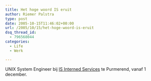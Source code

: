 ```yaml
---
title: Het hoge woord IS eruit
author: Riemer Palstra
type: post
date: 2005-10-15T11:46:02+00:00
url: /2005/10/15/het-hoge-woord-is-eruit
dsq_thread_id:
  - 796568044
categories:
  - Life
  - Werk

---
```

UNIX System Engineer bij [IS Interned Services][1] te Purmerend, vanaf 1 december.

 [1]: http://www.is.nl/